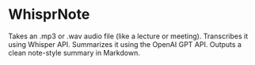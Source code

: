 # WhisprNote
Takes an .mp3 or .wav audio file (like a lecture or meeting).  Transcribes it using Whisper API.  Summarizes it using the OpenAI GPT API.  Outputs a clean note-style summary in Markdown.
